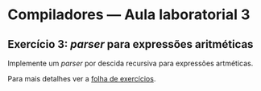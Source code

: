 
# Compiladores &mdash; Aula laboratorial 3

## Exercício 3: *parser* para expressões aritméticas

Implemente um *parser* por descida recursiva para expressões artméticas.

Para mais detalhes ver a [folha de exercícios](aula-lab-3.pdf).

